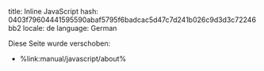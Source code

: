 title: Inline JavaScript
hash: 0403f79604441595590abaf5795f6badcac5d47c7d241b026c9d3d3c72246bb2
locale: de
language: German

Diese Seite wurde verschoben:

- %link:manual/javascript/about%
